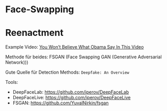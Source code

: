 # Face-Swapping


# Reenactment
Example Video: [You Won’t Believe What Obama Say In This Video](https://www.youtube.com/watch?v=cQ54GDm1eL0)

Methode für beides: FSGAN (Face Swapping GAN (Generative Adversarial Network)))

Gute Quelle für Detection Methods: ```Deepfake: An Overview```


Tools:
- DeepFaceLab: https://github.com/iperov/DeepFaceLab
- DeepFaceLive: https://github.com/iperov/DeepFaceLive
- FSGAN: https://github.com/YuvalNirkin/fsgan
